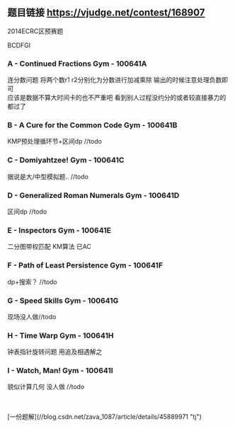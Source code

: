 ## 题目链接 https://vjudge.net/contest/168907
2014ECRC区预赛题

BCDFGI

### A - Continued Fractions Gym - 100641A 
连分数问题 将两个数r1 r2分别化为分数进行加减乘除 输出的时候注意处理负数即可<br>
应该是数据不算大时间卡的也不严重吧 看到别人过程没约分的或者较直接暴力的都过了

### B - A Cure for the Common Code Gym - 100641B 
KMP预处理循环节+区间dp //todo

### C - Domiyahtzee! Gym - 100641C 
据说是大/中型模拟题..  //todo

### D - Generalized Roman Numerals Gym - 100641D 
区间dp  //todo

### E - Inspectors Gym - 100641E 
二分图带权匹配 KM算法 已AC

### F - Path of Least Persistence Gym - 100641F 
dp+搜索？  //todo

### G - Speed Skills Gym - 100641G 
现场没人做//todo 

### H - Time Warp Gym - 100641H 
钟表指针旋转问题 用追及相遇解之<br>


### I - Watch, Man! Gym - 100641I 
貌似计算几何 没人做 //todo

<br>
<br>
[一份题解](//blog.csdn.net/zava_1087/article/details/45889971 "tj")
